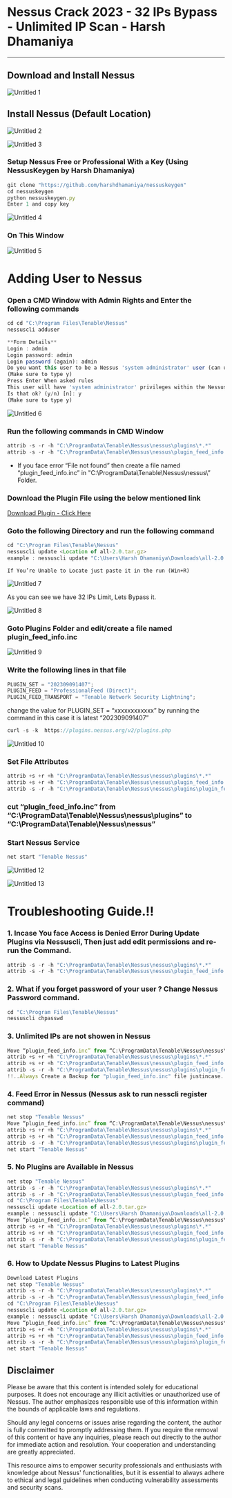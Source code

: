 # Nessus Crack 2023 - 32 IPs Bypass - Unlimited IP Scan - Harsh Dhamaniya
---

## Download and Install Nessus

![Untitled 1](https://github.com/harshdhamaniya/nessuscrack/assets/116166209/473209a1-278e-4a62-8a75-e9aaf74077b2)


## Install Nessus (Default Location)

![Untitled 2](https://github.com/harshdhamaniya/nessuscrack/assets/116166209/86830874-da06-48af-a695-8ad36fa1eec0)

![Untitled 3](https://github.com/harshdhamaniya/nessuscrack/assets/116166209/2134a3f9-7d83-458c-8212-9c51f33a541b)


### Setup Nessus Free or Professional With a Key (Using NessusKeygen by Harsh Dhamaniya)

```jsx
git clone "https://github.com/harshdhamaniya/nessuskeygen"
cd nessuskeygen
python nessuskeygen.py
Enter 1 and copy key
```

![Untitled 4](https://github.com/harshdhamaniya/nessuscrack/assets/116166209/a941a8ae-1d9b-4bc2-9687-f51ad03881d9)


### On This Window

![Untitled 5](https://github.com/harshdhamaniya/nessuscrack/assets/116166209/1429a724-6fa4-420b-953f-f2cd6bf3f8c9)


# Adding User to Nessus

### Open a CMD Window with Admin Rights and Enter the following commands

```jsx
cd cd "C:\Program Files\Tenable\Nessus"
nessuscli adduser

**Form Details**
Login : admin
Login password: admin
Login password (again): admin
Do you want this user to be a Nessus 'system administrator' user (can upload plugins, etc.)? (y/n) [n]: y
(Make sure to type y)
Press Enter When asked rules
This user will have 'system administrator' privileges within the Nessus server
Is that ok? (y/n) [n]: y
(Make sure to type y)
```

![Untitled 6](https://github.com/harshdhamaniya/nessuscrack/assets/116166209/6c7f3f78-84bc-44c9-90ac-e3d1a7f86114)


### Run the following commands in CMD Window

```jsx
attrib -s -r -h "C:\ProgramData\Tenable\Nessus\nessus\plugins\*.*"
attrib -s -r -h "C:\ProgramData\Tenable\Nessus\nessus\plugin_feed_info.inc"
```

- If you face error “File not found” then create a file named “plugin_feed_info.inc” in "C:\ProgramData\Tenable\Nessus\nessus\” Folder.

### Download the Plugin File using the below mentioned link

[Download Plugin - Click Here](https://plugins.nessus.org/v2/nessus.php?f=all-2.0.tar.gz&u=56b33ade57c60a01058b1506999a2431&p=1ee9c89d5379a119a56498f2d5dff674)

### Goto the following Directory and run the following command

```jsx
cd "C:\Program Files\Tenable\Nessus"
nessuscli update <Location of all-2.0.tar.gz>
example : nessuscli update "C:\Users\Harsh Dhamaniya\Downloads\all-2.0.tar.gz"
```

`If You’re Unable to Locate just paste it in the run (Win+R)`

![Untitled 7](https://github.com/harshdhamaniya/nessuscrack/assets/116166209/6d6e0cf8-6bdc-44d0-a197-7303047b560b)


As you can see we have 32 IPs Limit, Lets Bypass it.

![Untitled 8](https://github.com/harshdhamaniya/nessuscrack/assets/116166209/e4d91486-91d1-4581-8d65-643c2b40a39a)


### Goto Plugins Folder and edit/create a file named plugin_feed_info.inc

![Untitled 9](https://github.com/harshdhamaniya/nessuscrack/assets/116166209/fa0d7dde-5a72-4376-8164-229f693ed24a)


### Write the following lines in that file

```jsx
PLUGIN_SET = "202309091407";
PLUGIN_FEED = "ProfessionalFeed (Direct)";
PLUGIN_FEED_TRANSPORT = "Tenable Network Security Lightning";
```

change the value for PLUGIN_SET = “xxxxxxxxxxxx” by running the command in this case it is latest “202309091407”

```jsx
curl -s -k  https://plugins.nessus.org/v2/plugins.php
```

![Untitled 10](https://github.com/harshdhamaniya/nessuscrack/assets/116166209/3c31d6aa-fb33-4d4d-8664-b52b219cd91c)

### Set File Attributes

```jsx
attrib +s +r +h "C:\ProgramData\Tenable\Nessus\nessus\plugins\*.*"
attrib +s +r +h "C:\ProgramData\Tenable\Nessus\nessus\plugin_feed_info.inc"
attrib -s -r -h "C:\ProgramData\Tenable\Nessus\nessus\plugins\plugin_feed_info.inc"
```

### cut “plugin_feed_info.inc” from “C:\ProgramData\Tenable\Nessus\nessus\plugins” to “C:\ProgramData\Tenable\Nessus\nessus”

### Start Nessus Service

```jsx
net start "Tenable Nessus"
```

![Untitled 12](https://github.com/harshdhamaniya/nessuscrack/assets/116166209/307fd3b4-e815-4094-8b4a-9eb075963223)

![Untitled 13](https://github.com/harshdhamaniya/nessuscrack/assets/116166209/0b74f268-79e5-417d-88fe-0bd9d79dcb52)


# Troubleshooting Guide.!!

### 1. Incase You face Access is Denied Error During Update Plugins via Nessuscli, Then just add edit permissions and re-run the Command.

```jsx
attrib -s -r -h "C:\ProgramData\Tenable\Nessus\nessus\plugins\*.*"
attrib -s -r -h "C:\ProgramData\Tenable\Nessus\nessus\plugin_feed_info.inc"
```

### 2. What if you forget password of your user ? Change Nessus Password command.

```jsx
cd "C:\Program Files\Tenable\Nessus"
nessuscli chpasswd
```

### 3. Unlimited IPs are not showen in Nessus

```jsx
Move “plugin_feed_info.inc” from “C:\ProgramData\Tenable\Nessus\nessus\plugins” to “C:\ProgramData\Tenable\Nessus\nessus”
attrib +s +r +h "C:\ProgramData\Tenable\Nessus\nessus\plugins\*.*"
attrib +s +r +h "C:\ProgramData\Tenable\Nessus\nessus\plugin_feed_info.inc"
attrib -s -r -h "C:\ProgramData\Tenable\Nessus\nessus\plugins\plugin_feed_info.inc"
!!..Always Create a Backup for "plugin_feed_info.inc" file justincase..!!
```

### 4. Feed Error in Nessus (Nessus ask to run nesscli register command)

```jsx
net stop "Tenable Nessus"
Move “plugin_feed_info.inc” from “C:\ProgramData\Tenable\Nessus\nessus\plugins” to “C:\ProgramData\Tenable\Nessus\nessus”
attrib +s +r +h "C:\ProgramData\Tenable\Nessus\nessus\plugins\*.*"
attrib +s +r +h "C:\ProgramData\Tenable\Nessus\nessus\plugin_feed_info.inc"
attrib -s -r -h "C:\ProgramData\Tenable\Nessus\nessus\plugins\plugin_feed_info.inc"
net start "Tenable Nessus"
```

### 5. No Plugins are Available in Nessus

```jsx
net stop "Tenable Nessus"
attrib -s -r -h "C:\ProgramData\Tenable\Nessus\nessus\plugins\*.*"
attrib -s -r -h "C:\ProgramData\Tenable\Nessus\nessus\plugin_feed_info.inc"
cd "C:\Program Files\Tenable\Nessus"
nessuscli update <Location of all-2.0.tar.gz>
example : nessuscli update "C:\Users\Harsh Dhamaniya\Downloads\all-2.0.tar.gz"
Move “plugin_feed_info.inc” from “C:\ProgramData\Tenable\Nessus\nessus\plugins” to “C:\ProgramData\Tenable\Nessus\nessus”
attrib +s +r +h "C:\ProgramData\Tenable\Nessus\nessus\plugins\*.*"
attrib +s +r +h "C:\ProgramData\Tenable\Nessus\nessus\plugin_feed_info.inc"
attrib -s -r -h "C:\ProgramData\Tenable\Nessus\nessus\plugins\plugin_feed_info.inc"
net start "Tenable Nessus"
```

### 6. How to Update Nessus Plugins to Latest Plugins

```jsx
Download Latest Plugins
net stop "Tenable Nessus"
attrib -s -r -h "C:\ProgramData\Tenable\Nessus\nessus\plugins\*.*"
attrib -s -r -h "C:\ProgramData\Tenable\Nessus\nessus\plugin_feed_info.inc"
cd "C:\Program Files\Tenable\Nessus"
nessuscli update <Location of all-2.0.tar.gz>
example : nessuscli update "C:\Users\Harsh Dhamaniya\Downloads\all-2.0.tar.gz"
Move “plugin_feed_info.inc” from “C:\ProgramData\Tenable\Nessus\nessus\plugins” to “C:\ProgramData\Tenable\Nessus\nessus”
attrib +s +r +h "C:\ProgramData\Tenable\Nessus\nessus\plugins\*.*"
attrib +s +r +h "C:\ProgramData\Tenable\Nessus\nessus\plugin_feed_info.inc"
attrib -s -r -h "C:\ProgramData\Tenable\Nessus\nessus\plugins\plugin_feed_info.inc"
net start "Tenable Nessus"
```

## Disclaimer

Please be aware that this content is intended solely for educational purposes. It does not encourage any illicit activities or unauthorized use of Nessus. The author emphasizes responsible use of this information within the bounds of applicable laws and regulations.

Should any legal concerns or issues arise regarding the content, the author is fully committed to promptly addressing them. If you require the removal of this content or have any inquiries, please reach out directly to the author for immediate action and resolution. Your cooperation and understanding are greatly appreciated.

This resource aims to empower security professionals and enthusiasts with knowledge about Nessus' functionalities, but it is essential to always adhere to ethical and legal guidelines when conducting vulnerability assessments and security scans.
